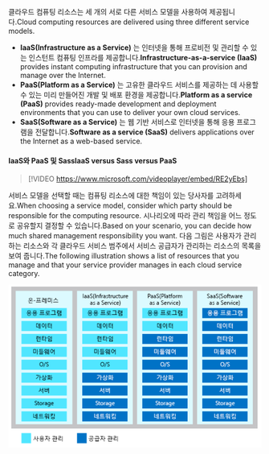 <span data-ttu-id="7e91a-101">클라우드 컴퓨팅 리소스는 세 개의 서로 다른 서비스 모델을 사용하여 제공됩니다.</span><span class="sxs-lookup"><span data-stu-id="7e91a-101">Cloud computing resources are delivered using three different service models.</span></span>

- <span data-ttu-id="7e91a-102">**IaaS(Infrastructure as a Service)** 는 인터넷을 통해 프로비전 및 관리할 수 있는 인스턴트 컴퓨팅 인프라를 제공합니다.</span><span class="sxs-lookup"><span data-stu-id="7e91a-102">**Infrastructure-as-a-service (IaaS)** provides instant computing infrastructure that you can provision and manage over the Internet.</span></span>
- <span data-ttu-id="7e91a-103">**PaaS(Platform as a Service)** 는 고유한 클라우드 서비스를 제공하는 데 사용할 수 있는 미리 만들어진 개발 및 배포 환경을 제공합니다.</span><span class="sxs-lookup"><span data-stu-id="7e91a-103">**Platform as a service (PaaS)** provides ready-made development and deployment environments that you can use to deliver your own cloud services.</span></span>
- <span data-ttu-id="7e91a-104">**SaaS(Software as a Service)** 는 웹 기반 서비스로 인터넷을 통해 응용 프로그램을 전달합니다.</span><span class="sxs-lookup"><span data-stu-id="7e91a-104">**Software as a service (SaaS)** delivers applications over the Internet as a web-based service.</span></span>

#### <a name="iaas-versus-sass-versus-paas"></a><span data-ttu-id="7e91a-105">IaaS와 PaaS 및 Sass</span><span class="sxs-lookup"><span data-stu-id="7e91a-105">IaaS versus Sass versus PaaS</span></span>

> [!VIDEO https://www.microsoft.com/videoplayer/embed/RE2yEbs]

<span data-ttu-id="7e91a-106">서비스 모델을 선택할 때는 컴퓨팅 리소스에 대한 책임이 있는 당사자를 고려하세요.</span><span class="sxs-lookup"><span data-stu-id="7e91a-106">When choosing a service model, consider which party should be responsible for the computing resource.</span></span> <span data-ttu-id="7e91a-107">시나리오에 따라 관리 책임을 어느 정도로 공유할지 결정할 수 있습니다.</span><span class="sxs-lookup"><span data-stu-id="7e91a-107">Based on your scenario, you can decide how much shared management responsibility you want.</span></span> <span data-ttu-id="7e91a-108">다음 그림은 사용자가 관리하는 리소스와 각 클라우드 서비스 범주에서 서비스 공급자가 관리하는 리소스의 목록을 보여 줍니다.</span><span class="sxs-lookup"><span data-stu-id="7e91a-108">The following illustration shows a list of resources that you manage and that your service provider manages in each cloud service category.</span></span>

![각 클라우드 서비스 범주의 공유 관리 책임 수준을 보여 주는 그림입니다.](../media/3-shared-responsibility.png)
